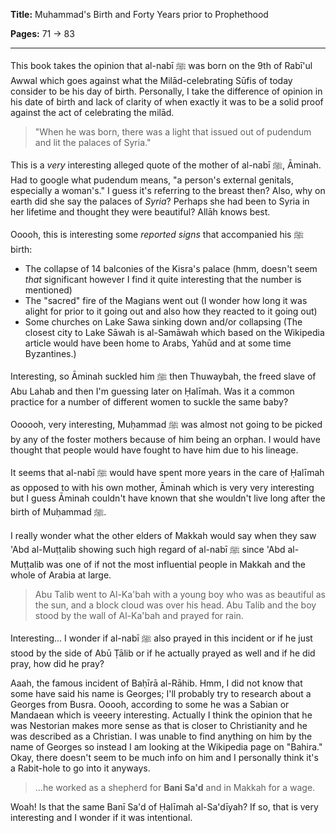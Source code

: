 **Title:** Muhammad's Birth and Forty Years prior to Prophethood

**Pages:** 71 -> 83

---

This book takes the opinion that al-nabī ﷺ was born on the 9th of Rabī'ul Awwal which goes against what the Milād-celebrating Sūfis of today consider to be his day of birth. Personally, I take the difference of opinion in his date of birth and lack of clarity of when exactly it was to be a solid proof against the act of celebrating the milād.

> "When he was born, there was a light that issued out of pudendum and lit the palaces of Syria."

This is a *very* interesting alleged quote of the mother of al-nabī ﷺ, Āminah. Had to google what pudendum means, "a person's external genitals, especially a woman's." I guess it's referring to the breast then? Also, why on earth did she say the palaces of *Syria*? Perhaps she had been to Syria in her lifetime and thought they were beautiful? Allāh knows best.

Ooooh, this is interesting some *reported signs* that accompanied his ﷺ birth:
- The collapse of 14 balconies of the Kisra's palace (hmm, doesn't seem *that* significant however I find it quite interesting that the number is mentioned)
- The "sacred" fire of the Magians went out (I wonder how long it was alight for prior to it going out and also how they reacted to it going out)
- Some churches on Lake Sawa sinking down and/or collapsing (The closest city to Lake Sāwah is al-Samāwah which based on the Wikipedia article would have been home to Arabs, Yahūd and at some time Byzantines.)

Interesting, so Āminah suckled him ﷺ then Thuwaybah, the freed slave of Abu Lahab and then I'm guessing later on Ḥalīmah. Was it a common practice for a number of different women to suckle the same baby?

Oooooh, very interesting, Muḥammad ﷺ was almost not going to be picked by any of the foster mothers because of him being an orphan. I would have thought that people would have fought to have him due to his lineage.

It seems that al-nabī ﷺ would have spent more years in the care of Ḥalīmah as opposed to with his own mother, Āminah which is very very interesting but I guess Āminah couldn't have known that she wouldn't live long after the birth of Muḥammad ﷺ.

I really wonder what the other elders of Makkah would say when they saw 'Abd al-Muṭṭalib showing such high regard of al-nabī ﷺ since 'Abd al-Muṭṭalib was one of if not the most influential people in Makkah and the whole of Arabia at large.

> Abu Talib went to Al-Ka'bah with a young boy who was as beautiful as the sun, and a block cloud was over his head. Abu Talib and the boy stood by the wall of Al-Ka'bah and prayed for rain.

Interesting... I wonder if al-nabī ﷺ also prayed in this incident or if he just stood by the side of Abū Ṭālib or if he actually prayed as well and if he did pray, how did he pray?

Aaah, the famous incident of Baḥīrā al-Rāhib. Hmm, I did not know that some have said his name is Georges; I'll probably try to research about a Georges from Busra. Ooooh, according to some he was a Sabian or Mandaean which is veeery interesting. Actually I think the opinion that he was Nestorian makes more sense as that is closer to Christianity and he was described as a Christian. I was unable to find anything on him by the name of Georges so instead I am looking at the Wikipedia page on "Bahira." Okay, there doesn't seem to be much info on him and I personally think it's a Rabit-hole to go into it anyways.

> ...he worked as a shepherd for **Bani Sa'd** and in Makkah for a wage.

Woah! Is that the same Banī Sa'd of Ḥalīmah al-Sa'dīyah? If so, that is very interesting and I wonder if it was intentional.
